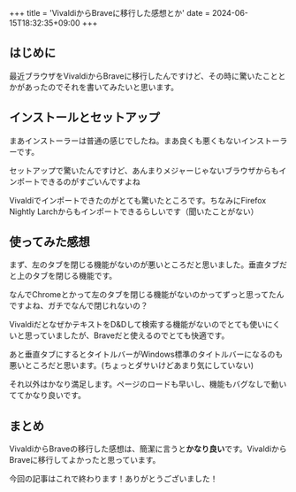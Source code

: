 +++
title = 'VivaldiからBraveに移行した感想とか'
date = 2024-06-15T18:32:35+09:00
+++

## はじめに

最近ブラウザをVivaldiからBraveに移行したんですけど、その時に驚いたこととかがあったのでそれを書いてみたいと思います。

## インストールとセットアップ

まあインストーラーは普通の感じでしたね。まあ良くも悪くもないインストーラーです。

セットアップで驚いたんですけど、あんまりメジャーじゃないブラウザからもインポートできるのがすごいんですよね

Vivaldiでインポートできたのがとても驚いたところです。ちなみにFirefox Nightly Larchからもインポートできるらしいです（聞いたことがない）

## 使ってみた感想

まず、左のタブを閉じる機能がないのが悪いところだと思いました。垂直タブだと上のタブを閉じる機能です。

なんでChromeとかって左のタブを閉じる機能がないのかってずっと思ってたんですよね、ガチでなんで閉じれないの？

VivaldiだとなぜかテキストをD&Dして検索する機能がないのでとても使いにくいと思っていましたが、Braveだと使えるのでとても快適です。

あと垂直タブにするとタイトルバーがWindows標準のタイトルバーになるのも悪いところだと思います。(ちょっとダサいけどあまり気にしていない)

それ以外はかなり満足します。ページのロードも早いし、機能もバグなしで動いててかなり良いです。

## まとめ

VivaldiからBraveの移行した感想は、簡潔に言うと**かなり良い**です。VivaldiからBraveに移行してよかったと思っています。

今回の記事はこれで終わります！ありがとうございました！

